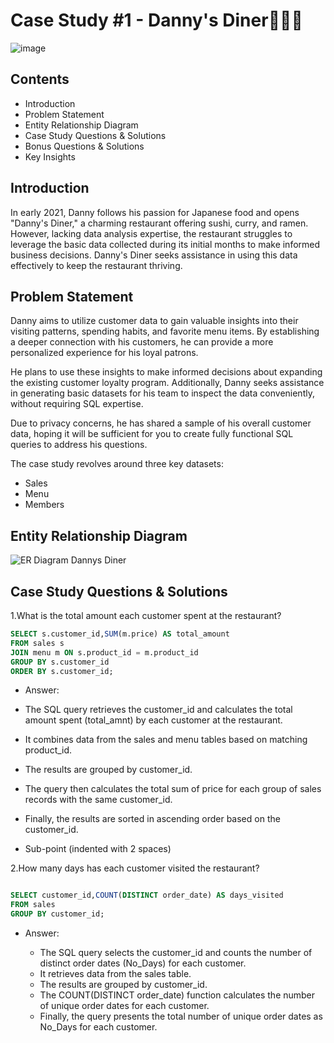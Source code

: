 # Case Study #1 - Danny's Diner👨🏻‍🍳

![image](https://github.com/user-attachments/assets/80afb41c-63e5-4035-9d84-3838c2946190)


## Contents

- Introduction
- Problem Statement
- Entity Relationship Diagram
- Case Study Questions & Solutions
- Bonus Questions & Solutions
- Key Insights

## Introduction

In early 2021, Danny follows his passion for Japanese food and opens "Danny's Diner," a charming restaurant offering sushi, curry, and ramen. However, lacking data analysis expertise, the restaurant struggles to leverage the basic data collected during its initial months to make informed business decisions. Danny's Diner seeks assistance in using this data effectively to keep the restaurant thriving.

## Problem Statement
Danny aims to utilize customer data to gain valuable insights into their visiting patterns, spending habits, and favorite menu items. By establishing a deeper connection with his customers, he can provide a more personalized experience for his loyal patrons.

He plans to use these insights to make informed decisions about expanding the existing customer loyalty program. Additionally, Danny seeks assistance in generating basic datasets for his team to inspect the data conveniently, without requiring SQL expertise.

Due to privacy concerns, he has shared a sample of his overall customer data, hoping it will be sufficient for you to create fully functional SQL queries to address his questions.

The case study revolves around three key datasets:

- Sales
- Menu
- Members
  
## Entity Relationship Diagram

![ER Diagram Dannys Diner](https://github.com/user-attachments/assets/4555228a-fc4b-418d-9200-a23710e2efe2)


## Case Study Questions & Solutions

1.What is the total amount each customer spent at the restaurant?

```sql
SELECT s.customer_id,SUM(m.price) AS total_amount
FROM sales s
JOIN menu m ON s.product_id = m.product_id
GROUP BY s.customer_id
ORDER BY s.customer_id;
   ```
-  Answer:
  
  - The SQL query retrieves the customer_id and calculates the total amount spent (total_amnt) by each customer at the restaurant.
    
  - It combines data from the sales and menu tables based on matching product_id.
    
  - The results are grouped by customer_id.
    
  - The query then calculates the total sum of price for each group of sales records with the same customer_id.
    
  - Finally, the results are sorted in ascending order based on the customer_id.
    
  - Sub-point (indented with 2 spaces)
    

2.How many days has each customer visited the restaurant?

```sql

SELECT customer_id,COUNT(DISTINCT order_date) AS days_visited
FROM sales
GROUP BY customer_id;
```
- Answer:
  
  - The SQL query selects the customer_id and counts the number of distinct order dates (No_Days) for each customer.
  - It retrieves data from the sales table.
  - The results are grouped by customer_id.
  - The COUNT(DISTINCT order_date) function calculates the number of unique order dates for each customer.
  - Finally, the query presents the total number of unique order dates as No_Days for each customer.








 
